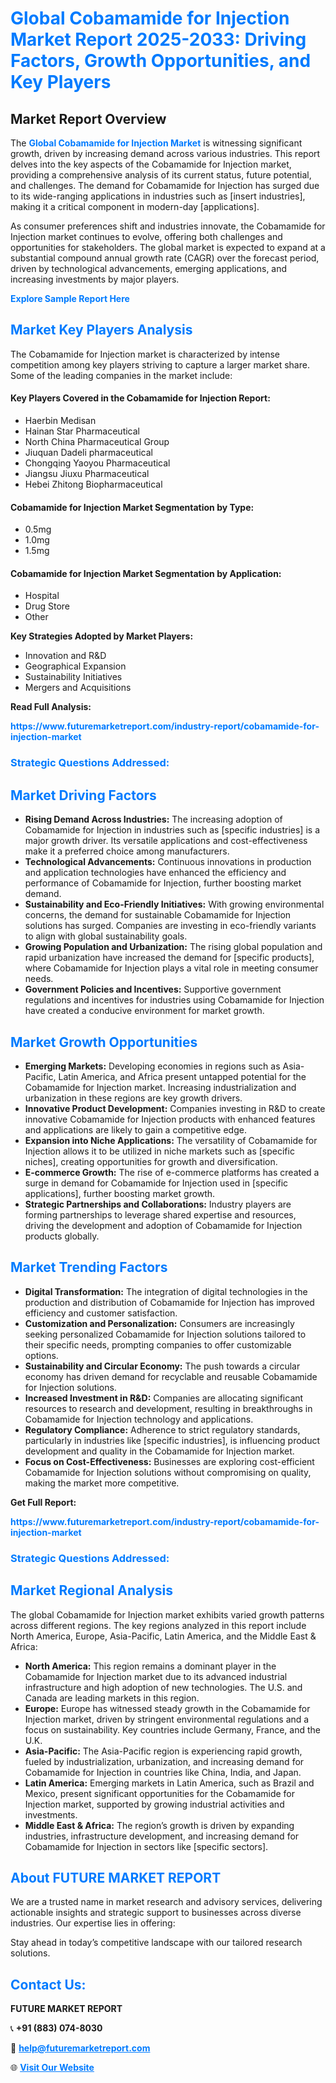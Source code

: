 <h1 style="color: #007BFF;">Global Cobamamide for Injection Market Report 2025-2033: Driving Factors, Growth Opportunities, and Key Players</h1>

<section id="overview">
<h2>Market Report Overview</h2>
<p>The <a href="https://www.futuremarketreport.com/industry-report/cobamamide-for-injection-market" style="color: #007BFF; text-decoration: none;"><strong>Global Cobamamide for Injection Market</strong></a> is witnessing significant growth, driven by increasing demand across various industries. This report delves into the key aspects of the Cobamamide for Injection market, providing a comprehensive analysis of its current status, future potential, and challenges. The demand for Cobamamide for Injection has surged due to its wide-ranging applications in industries such as [insert industries], making it a critical component in modern-day [applications].</p>
<p>As consumer preferences shift and industries innovate, the Cobamamide for Injection market continues to evolve, offering both challenges and opportunities for stakeholders. The global market is expected to expand at a substantial compound annual growth rate (CAGR) over the forecast period, driven by technological advancements, emerging applications, and increasing investments by major players.</p>
</section>

<section id="overview">
<p><a href="https://www.futuremarketreport.com/request-sample/reportId=77721" style="color: #007BFF; text-decoration: none;"><strong>Explore Sample Report Here</strong></a></p>
</section>

<section id="key-players">
<h2 style="color: #007BFF;">Market Key Players Analysis</h2>
<p>The Cobamamide for Injection market is characterized by intense competition among key players striving to capture a larger market share. Some of the leading companies in the market include:</p>
<h4>Key Players Covered in the Cobamamide for Injection Report:</h4>
<ul><li>Haerbin Medisan</li><li>Hainan Star Pharmaceutical</li><li>North China Pharmaceutical Group</li><li>Jiuquan Dadeli pharmaceutical</li><li>Chongqing Yaoyou Pharmaceutical</li><li>Jiangsu Jiuxu Pharmaceutical</li><li>Hebei Zhitong Biopharmaceutical</li></ul>
<h4>Cobamamide for Injection Market Segmentation by Type:</h4>
<ul><li>0.5mg</li><li>1.0mg</li><li>1.5mg</li></ul>

<h4>Cobamamide for Injection Market Segmentation by Application:</h4>
<ul><li>Hospital</li><li>Drug Store</li><li>Other</li></ul>
<p><strong>Key Strategies Adopted by Market Players:</strong></p>
<ul>
<li>Innovation and R&D</li>
<li>Geographical Expansion</li>
<li>Sustainability Initiatives</li>
<li>Mergers and Acquisitions</li>
</ul>
</section>

<section>
<p><strong>Read Full Analysis: </strong></p><a href="https://www.futuremarketreport.com/industry-report/cobamamide-for-injection-market" style="color: #007BFF; text-decoration: none;"><strong>https://www.futuremarketreport.com/industry-report/cobamamide-for-injection-market</strong></a>
<h3 style="color: #007BFF;">Strategic Questions Addressed:</h3>
</section>

<section id="driving-factors">
<h2 style="color: #007BFF;">Market Driving Factors</h2>
<ul>
<li><strong>Rising Demand Across Industries:</strong> The increasing adoption of Cobamamide for Injection in industries such as [specific industries] is a major growth driver. Its versatile applications and cost-effectiveness make it a preferred choice among manufacturers.</li>
<li><strong>Technological Advancements:</strong> Continuous innovations in production and application technologies have enhanced the efficiency and performance of Cobamamide for Injection, further boosting market demand.</li>
<li><strong>Sustainability and Eco-Friendly Initiatives:</strong> With growing environmental concerns, the demand for sustainable Cobamamide for Injection solutions has surged. Companies are investing in eco-friendly variants to align with global sustainability goals.</li>
<li><strong>Growing Population and Urbanization:</strong> The rising global population and rapid urbanization have increased the demand for [specific products], where Cobamamide for Injection plays a vital role in meeting consumer needs.</li>
<li><strong>Government Policies and Incentives:</strong> Supportive government regulations and incentives for industries using Cobamamide for Injection have created a conducive environment for market growth.</li>
</ul>
</section>

<section id="growth-opportunities">
<h2 style="color: #007BFF;">Market Growth Opportunities</h2>
<ul>
<li><strong>Emerging Markets:</strong> Developing economies in regions such as Asia-Pacific, Latin America, and Africa present untapped potential for the Cobamamide for Injection market. Increasing industrialization and urbanization in these regions are key growth drivers.</li>
<li><strong>Innovative Product Development:</strong> Companies investing in R&D to create innovative Cobamamide for Injection products with enhanced features and applications are likely to gain a competitive edge.</li>
<li><strong>Expansion into Niche Applications:</strong> The versatility of Cobamamide for Injection allows it to be utilized in niche markets such as [specific niches], creating opportunities for growth and diversification.</li>
<li><strong>E-commerce Growth:</strong> The rise of e-commerce platforms has created a surge in demand for Cobamamide for Injection used in [specific applications], further boosting market growth.</li>
<li><strong>Strategic Partnerships and Collaborations:</strong> Industry players are forming partnerships to leverage shared expertise and resources, driving the development and adoption of Cobamamide for Injection products globally.</li>
</ul>
</section>

<section id="trending-factors">
<h2 style="color: #007BFF;">Market Trending Factors</h2>
<ul>
<li><strong>Digital Transformation:</strong> The integration of digital technologies in the production and distribution of Cobamamide for Injection has improved efficiency and customer satisfaction.</li>
<li><strong>Customization and Personalization:</strong> Consumers are increasingly seeking personalized Cobamamide for Injection solutions tailored to their specific needs, prompting companies to offer customizable options.</li>
<li><strong>Sustainability and Circular Economy:</strong> The push towards a circular economy has driven demand for recyclable and reusable Cobamamide for Injection solutions.</li>
<li><strong>Increased Investment in R&D:</strong> Companies are allocating significant resources to research and development, resulting in breakthroughs in Cobamamide for Injection technology and applications.</li>
<li><strong>Regulatory Compliance:</strong> Adherence to strict regulatory standards, particularly in industries like [specific industries], is influencing product development and quality in the Cobamamide for Injection market.</li>
<li><strong>Focus on Cost-Effectiveness:</strong> Businesses are exploring cost-efficient Cobamamide for Injection solutions without compromising on quality, making the market more competitive.</li>
</ul>
</section>

<section>
<p><strong>Get Full Report: </strong></p><a href="https://www.futuremarketreport.com/industry-report/cobamamide-for-injection-market" style="color: #007BFF; text-decoration: none;"><strong>https://www.futuremarketreport.com/industry-report/cobamamide-for-injection-market</strong></a>
<h3 style="color: #007BFF;">Strategic Questions Addressed:</h3>
</section>


<section id="regional-analysis">
<h2 style="color: #007BFF;">Market Regional Analysis</h2>
<p>The global Cobamamide for Injection market exhibits varied growth patterns across different regions. The key regions analyzed in this report include North America, Europe, Asia-Pacific, Latin America, and the Middle East & Africa:</p>
<ul>
<li><strong>North America:</strong> This region remains a dominant player in the Cobamamide for Injection market due to its advanced industrial infrastructure and high adoption of new technologies. The U.S. and Canada are leading markets in this region.</li>
<li><strong>Europe:</strong> Europe has witnessed steady growth in the Cobamamide for Injection market, driven by stringent environmental regulations and a focus on sustainability. Key countries include Germany, France, and the U.K.</li>
<li><strong>Asia-Pacific:</strong> The Asia-Pacific region is experiencing rapid growth, fueled by industrialization, urbanization, and increasing demand for Cobamamide for Injection in countries like China, India, and Japan.</li>
<li><strong>Latin America:</strong> Emerging markets in Latin America, such as Brazil and Mexico, present significant opportunities for the Cobamamide for Injection market, supported by growing industrial activities and investments.</li>
<li><strong>Middle East & Africa:</strong> The region’s growth is driven by expanding industries, infrastructure development, and increasing demand for Cobamamide for Injection in sectors like [specific sectors].</li>
</ul>
</section>

<footer>
<h2 style="color: #007BFF;">About FUTURE MARKET REPORT</h2>
<p>We are a trusted name in market research and advisory services, delivering actionable insights and strategic support to businesses across diverse industries. Our expertise lies in offering:</p>

<p>Stay ahead in today’s competitive landscape with our tailored research solutions.</p>

<h2 style="color: #007BFF;">Contact Us:</h2>
<p><strong>FUTURE MARKET REPORT</strong></p>
<p>📞 <strong>+91 (883) 074-8030</strong></p>
<p>📧 <strong><a href="mailto:help@futuremarketreport.com" style="color: #007BFF;">help@futuremarketreport.com</a></strong></p>
<p>🌐 <strong><a href="https://www.futuremarketreport.com/" style="color: #007BFF;">Visit Our Website</a></strong></p>
</footer>